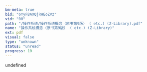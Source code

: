 ```yaml
---
bm-meta: true
bid: "oYyFBAXQjRHEoZVz"
vid: "00"
path: "/操作系统/操作系统概念（原书第9版） ( etc.) (Z-Library).pdf"
name: "操作系统概念（原书第9版） ( etc.) (Z-Library)"
ext: pdf
visual: false
type: "unknown"
status: "unread"
progress: 10
---
```

undefined